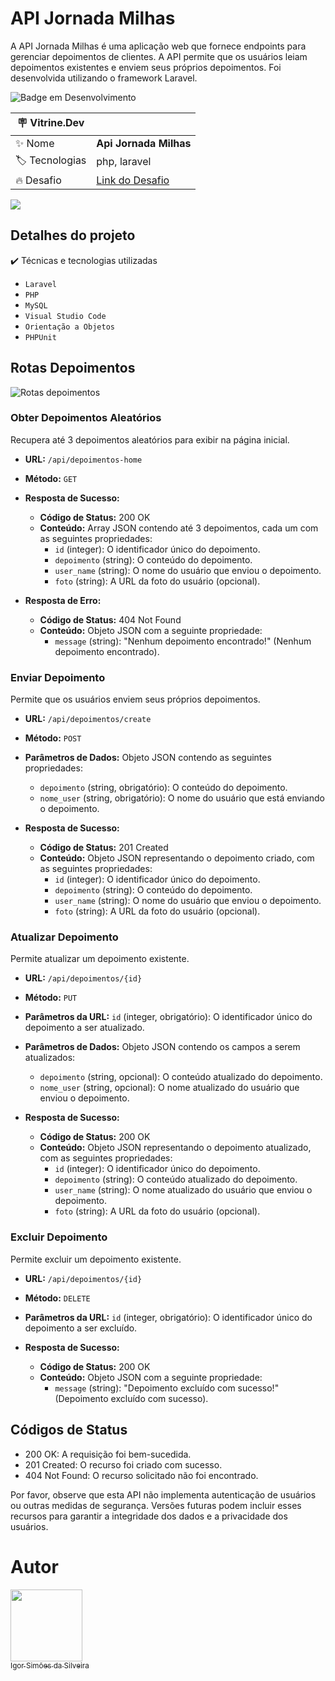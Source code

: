 # API Jornada Milhas

A API Jornada Milhas é uma aplicação web que fornece endpoints para gerenciar depoimentos de clientes. A API permite que os usuários leiam depoimentos existentes e enviem seus próprios depoimentos. Foi desenvolvida utilizando o framework Laravel.

![Badge em Desenvolvimento](http://img.shields.io/static/v1?label=STATUS&message=EM%20DESENVOLVIMENTO&color=GREEN&style=for-the-badge)

| :placard: Vitrine.Dev |     |
| -------------  | --- |
| :sparkles: Nome        | **Api Jornada Milhas**
| :label: Tecnologias | php, laravel
| :fire: Desafio     | [Link do Desafio](https://www.alura.com.br/challenges/back-end-7/semana-01-classes-relacionamentos-depoimentos)

<!-- Inserir imagem com a #vitrinedev ao final do link -->
![](https://github-production-user-asset-6210df.s3.amazonaws.com/41714117/257077735-faffa45b-768d-45ca-a8da-7e0a4b6339ff.png#vitrinedev)

## Detalhes do projeto
✔️ Técnicas e tecnologias utilizadas
- ``Laravel``
- ``PHP``
- ``MySQL``
- ``Visual Studio Code``
- ``Orientação a Objetos``
- ``PHPUnit``

## Rotas Depoimentos

![Rotas depoimentos](https://github.com/igorsimoes4/jornadamilhas/assets/41714117/faffa45b-768d-45ca-a8da-7e0a4b6339ff)

### Obter Depoimentos Aleatórios

Recupera até 3 depoimentos aleatórios para exibir na página inicial.

- **URL:** `/api/depoimentos-home`
- **Método:** `GET`
- **Resposta de Sucesso:**
  - **Código de Status:** 200 OK
  - **Conteúdo:** Array JSON contendo até 3 depoimentos, cada um com as seguintes propriedades:
    - `id` (integer): O identificador único do depoimento.
    - `depoimento` (string): O conteúdo do depoimento.
    - `user_name` (string): O nome do usuário que enviou o depoimento.
    - `foto` (string): A URL da foto do usuário (opcional).

- **Resposta de Erro:**
  - **Código de Status:** 404 Not Found
  - **Conteúdo:** Objeto JSON com a seguinte propriedade:
    - `message` (string): "Nenhum depoimento encontrado!" (Nenhum depoimento encontrado).

### Enviar Depoimento

Permite que os usuários enviem seus próprios depoimentos.

- **URL:** `/api/depoimentos/create`
- **Método:** `POST`
- **Parâmetros de Dados:** Objeto JSON contendo as seguintes propriedades:
  - `depoimento` (string, obrigatório): O conteúdo do depoimento.
  - `nome_user` (string, obrigatório): O nome do usuário que está enviando o depoimento.

- **Resposta de Sucesso:**
  - **Código de Status:** 201 Created
  - **Conteúdo:** Objeto JSON representando o depoimento criado, com as seguintes propriedades:
    - `id` (integer): O identificador único do depoimento.
    - `depoimento` (string): O conteúdo do depoimento.
    - `user_name` (string): O nome do usuário que enviou o depoimento.
    - `foto` (string): A URL da foto do usuário (opcional).

### Atualizar Depoimento

Permite atualizar um depoimento existente.

- **URL:** `/api/depoimentos/{id}`
- **Método:** `PUT`
- **Parâmetros da URL:** `id` (integer, obrigatório): O identificador único do depoimento a ser atualizado.
- **Parâmetros de Dados:** Objeto JSON contendo os campos a serem atualizados:
  - `depoimento` (string, opcional): O conteúdo atualizado do depoimento.
  - `nome_user` (string, opcional): O nome atualizado do usuário que enviou o depoimento.

- **Resposta de Sucesso:**
  - **Código de Status:** 200 OK
  - **Conteúdo:** Objeto JSON representando o depoimento atualizado, com as seguintes propriedades:
    - `id` (integer): O identificador único do depoimento.
    - `depoimento` (string): O conteúdo atualizado do depoimento.
    - `user_name` (string): O nome atualizado do usuário que enviou o depoimento.
    - `foto` (string): A URL da foto do usuário (opcional).

### Excluir Depoimento

Permite excluir um depoimento existente.

- **URL:** `/api/depoimentos/{id}`
- **Método:** `DELETE`
- **Parâmetros da URL:** `id` (integer, obrigatório): O identificador único do depoimento a ser excluído.

- **Resposta de Sucesso:**
  - **Código de Status:** 200 OK
  - **Conteúdo:** Objeto JSON com a seguinte propriedade:
    - `message` (string): "Depoimento excluído com sucesso!" (Depoimento excluído com sucesso).

## Códigos de Status

- 200 OK: A requisição foi bem-sucedida.
- 201 Created: O recurso foi criado com sucesso.
- 404 Not Found: O recurso solicitado não foi encontrado.

Por favor, observe que esta API não implementa autenticação de usuários ou outras medidas de segurança. Versões futuras podem incluir esses recursos para garantir a integridade dos dados e a privacidade dos usuários.



# Autor

[<img loading="lazy" src="https://avatars.githubusercontent.com/u/41714117?v=4" width=115><br><sub>Igor Simões da Silveira</sub>](https://github.com/igorsimoes4) 
